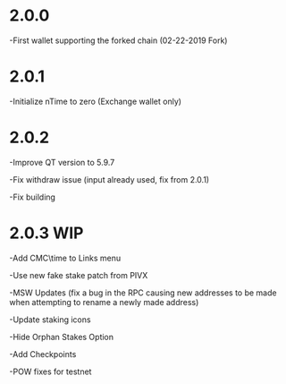 # 2.0.0

-First wallet supporting the forked chain (02-22-2019 Fork)

# 2.0.1

-Initialize nTime to zero (Exchange wallet only)

# 2.0.2

-Improve QT version to  5.9.7

-Fix withdraw issue (input already used, fix from 2.0.1)

-Fix building

# 2.0.3 **WIP**

-Add CMC\time to Links menu

-Use new fake stake patch from PIVX

-MSW Updates (fix a bug in the RPC causing new addresses to be made when attempting to rename a newly made address)

-Update staking icons

-Hide Orphan Stakes Option

-Add Checkpoints

-POW fixes for testnet
